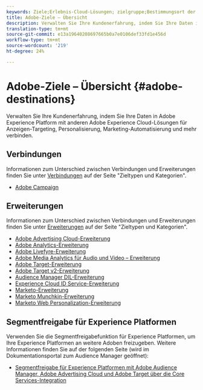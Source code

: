 ```yaml
---
keywords: Ziele;Erlebnis-Cloud-Lösungen; zielgruppe;Bestimmungsort der Zielgruppe; Anzeigenwolke; Werbekloud; audience-Manager; Zielort der adobe-Zielgruppe; zielgruppe; Bestimmungsort des Audience-Managers;
title: Adobe-Ziele – Übersicht
description: Verwalten Sie Ihre Kundenerfahrung, indem Sie Ihre Daten in Platform mit anderen Adobe Experience Cloud-Lösungen für Anzeigen-Targeting, Personalisierung, Marketing-Automatisierung und mehr verbinden.
translation-type: tm+mt
source-git-commit: e13a19640208697665b0a7e0106def33fd1e456d
workflow-type: tm+mt
source-wordcount: '219'
ht-degree: 24%

---
```



# Adobe-Ziele – Übersicht {#adobe-destinations}

Verwalten Sie Ihre Kundenerfahrung, indem Sie Ihre Daten in Adobe Experience Platform mit anderen Adobe Experience Cloud-Lösungen für Anzeigen-Targeting, Personalisierung, Marketing-Automatisierung und mehr verbinden.

## Verbindungen

Informationen zum Unterschied zwischen Verbindungen und Erweiterungen finden Sie unter [Verbindungen](../../destination-types.md#connections) auf der Seite &quot;Zieltypen und Kategorien&quot;.

- [Adobe Campaign](../email-marketing/adobe-campaign.md)

## Erweiterungen

Informationen zum Unterschied zwischen Verbindungen und Erweiterungen finden Sie unter [Erweiterungen](../../destination-types.md#extensions) auf der Seite &quot;Zieltypen und Kategorien&quot;.

- [Adobe Advertising Cloud-Erweiterung](../advertising/adobe-advertising-cloud.md)
- [Adobe Analytics-Erweiterung](../analytics/adobe-analytics.md)
- [Adobe Livefyre-Erweiterung](../social/adobe-livefyre.md)
- [Adobe Media Analytics für Audio und Video – Erweiterung](../analytics/adobe-video-analytics.md)
- [Adobe Target-Erweiterung](../personalization/adobe-target.md)
- [Adobe Target v2-Erweiterung](../personalization/adobe-target-v2.md)
- [Audience Manager DIL-Erweiterung](../data-management/aam-dil-extension.md)
- [Experience Cloud ID Service-Erweiterung](../personalization/adobe-ecid.md)
- [Marketo-Erweiterung](../email/marketo.md)
- [Marketo Munchkin-Erweiterung](../email/marketo-munchkin.md)
- [Marketo Web Personalization-Erweiterung](../personalization/marketo-web-personalization.md)

## Segmentfreigabe für Experience Platformen

Verwenden Sie die Segmentfreigabefunktion für Experience Platformen, um Ihre Experience Platformen an weitere Adoben freizugeben. Weitere Informationen finden Sie auf der folgenden Seite (wird im Dokumentationsportal zum Audience Manager geöffnet):

- [Segmentfreigabe für Experience Platformen mit Adobe Audience Manager, Adobe Advertising Cloud und Adobe Target über die Core Services-Integration](https://experienceleague.adobe.com/docs/audience-manager/user-guide/implementation-integration-guides/integration-experience-platform/aam-aep-audience-sharing.html)